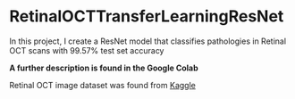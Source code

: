 # RetinalOCTTransferLearningResNet

In this project, I create a ResNet model that classifies pathologies in Retinal OCT scans with 99.57% test set accuracy

**A further description is found in the Google Colab**

Retinal OCT image dataset was found from [Kaggle](https://www.kaggle.com/datasets/paultimothymooney/kermany2018)
